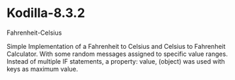 # Kodilla-8.3.2
Fahrenheit-Celsius

Simple Implementation of a Fahrenheit to Celsius and Celsius to Fahrenheit Calculator.
With some random messages assigned to specific value ranges.
Instead of multiple IF statements, a property: value, (object) was used with keys as maximum value.
